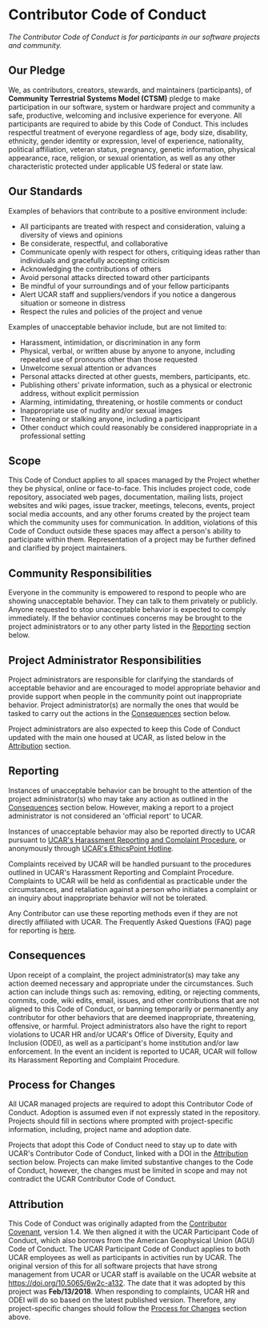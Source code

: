 # Contributor Code of Conduct
_The Contributor Code of Conduct is for participants in our software projects and community._

## Our Pledge
We, as contributors, creators, stewards, and maintainers (participants), of **Community Terrestrial Systems Model (CTSM)** pledge to make participation in
our software, system or hardware project and community a safe, productive, welcoming and inclusive experience for everyone.
All participants are required to abide by this Code of Conduct.
This includes respectful treatment of everyone regardless of age, body size, disability, ethnicity, gender identity or expression,
level of experience, nationality, political affiliation, veteran status, pregnancy, genetic information, physical appearance, race,
religion, or sexual orientation, as well as any other characteristic protected under applicable US federal or state law.

## Our Standards
Examples of behaviors that contribute to a positive environment include:

* All participants are treated with respect and consideration, valuing a diversity of views and opinions
* Be considerate, respectful, and collaborative
* Communicate openly with respect for others, critiquing ideas rather than individuals and gracefully accepting criticism
* Acknowledging the contributions of others
* Avoid personal attacks directed toward other participants
* Be mindful of your surroundings and of your fellow participants 
* Alert UCAR staff and suppliers/vendors if you notice a dangerous situation or someone in distress
* Respect the rules and policies of the project and venue

Examples of unacceptable behavior include, but are not limited to:

* Harassment, intimidation, or discrimination in any form
* Physical, verbal, or written abuse by anyone to anyone, including repeated use of pronouns other than those requested
* Unwelcome sexual attention or advances
* Personal attacks directed at other guests, members, participants, etc.
* Publishing others' private information, such as a physical or electronic address, without explicit permission
* Alarming, intimidating, threatening, or hostile comments or conduct
* Inappropriate use of nudity and/or sexual images 
* Threatening or stalking anyone, including a participant
* Other conduct which could reasonably be considered inappropriate in a professional setting

## Scope
This Code of Conduct applies to all spaces managed by the Project whether they be physical, online or face-to-face.
This includes project code, code repository, associated web pages, documentation, mailing lists, project websites and wiki pages,
issue tracker, meetings, telecons, events, project social media accounts, and any other forums created by the project team which the
community uses for communication.
In addition, violations of this Code of Conduct outside these spaces may affect a person's ability to participate within them.
Representation of a project may be further defined and clarified by project maintainers.

## Community Responsibilities
Everyone in the community is empowered to respond to people who are showing unacceptable behavior.
They can talk to them privately or publicly.
Anyone requested to stop unacceptable behavior is expected to comply immediately.
If the behavior continues concerns may be brought to the project administrators or to any other party listed in the
[Reporting](#reporting) section below.

## Project Administrator Responsibilities
Project administrators are responsible for clarifying the standards of acceptable behavior and are encouraged to model appropriate
behavior and provide support when people in the community point out inappropriate behavior.
Project administrator(s) are normally the ones that would be tasked to carry out the actions in the [Consequences](#consequences)
section below.

Project administrators are also expected to keep this Code of Conduct updated with the main one housed at UCAR, as listed below in
the [Attribution](#attribution) section.

## Reporting
Instances of unacceptable behavior can be brought to the attention of the project administrator(s) who may take any action as
outlined in the [Consequences](#consequences) section below.
However, making a report to a project administrator is not considered an 'official report' to UCAR. 

Instances of unacceptable behavior may also be reported directly to UCAR pursuant to [UCAR's Harassment Reporting and Complaint
Procedure](https://www2.fin.ucar.edu/procedures/hr/harassment-reporting-and-complaint-procedure), or anonymously through [UCAR's
EthicsPoint Hotline](https://www2.fin.ucar.edu/ethics/anonymous-reporting).

Complaints received by UCAR will be handled pursuant to the procedures outlined in UCAR's Harassment Reporting and Complaint
Procedure.
Complaints to UCAR will be held as confidential as practicable under the circumstances, and retaliation against a person who
initiates a complaint or an inquiry about inappropriate behavior will not be tolerated.

Any Contributor can use these reporting methods even if they are not directly affiliated with UCAR.
The Frequently Asked Questions (FAQ) page for reporting is [here](https://www2.fin.ucar.edu/procedures/hr/reporting-faqs).

## Consequences
Upon receipt of a complaint, the project administrator(s) may take any action deemed necessary and appropriate under the
circumstances.
Such action can include things such as: removing, editing, or rejecting comments, commits, code, wiki edits, email, issues, and
other contributions that are not aligned to this Code of Conduct, or banning temporarily or permanently any contributor for other
behaviors that are deemed inappropriate, threatening, offensive, or harmful.
Project administrators also have the right to report violations to UCAR HR and/or UCAR's Office of Diversity, Equity and Inclusion
(ODEI), as well as a participant's home institution and/or law enforcement.
In the event an incident is reported to UCAR, UCAR will follow its Harassment Reporting and Complaint Procedure.

## Process for Changes
All UCAR managed projects are required to adopt this Contributor Code of Conduct.
Adoption is assumed even if not expressly stated in the repository.
Projects should fill in sections where prompted with project-specific information, including, project name and adoption date.

Projects that adopt this Code of Conduct need to stay up to date with UCAR's Contributor Code of Conduct, linked with a DOI in the
[Attribution](#attribution) section below.
Projects can make limited substantive changes to the Code of Conduct, however, the changes must be limited in scope and may not
contradict the UCAR Contributor Code of Conduct.

## Attribution
This Code of Conduct was originally adapted from the [Contributor Covenant](http://contributor-covenant.org/version/1/4), version
1.4.
We then aligned it with the UCAR Participant Code of Conduct, which also borrows from the American Geophysical Union (AGU) Code of
Conduct.
The UCAR Participant Code of Conduct applies to both UCAR employees as well as participants in activities run by UCAR.
The original version of this for all software projects that have strong management from UCAR or UCAR staff is available on the UCAR
website at https://doi.org/10.5065/6w2c-a132.
The date that it was adopted by this project was **Feb/13/2018**.
When responding to complaints, UCAR HR and ODEI will do so based on the latest published version.
Therefore, any project-specific changes should follow the [Process for Changes](#process-for-changes) section above.
